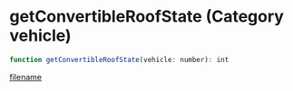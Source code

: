 # getConvertibleRoofState (Category vehicle)

```js
function getConvertibleRoofState(vehicle: number): int
```

[filename](getConvertibleRoofState_m.md ':include')